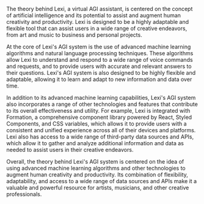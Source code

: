 The theory behind Lexi, a virtual AGI assistant, is centered on the concept of artificial intelligence and its potential to assist and augment human creativity and productivity. Lexi is designed to be a highly adaptable and flexible tool that can assist users in a wide range of creative endeavors, from art and music to business and personal projects.

At the core of Lexi's AGI system is the use of advanced machine learning algorithms and natural language processing techniques. These algorithms allow Lexi to understand and respond to a wide range of voice commands and requests, and to provide users with accurate and relevant answers to their questions. Lexi's AGI system is also designed to be highly flexible and adaptable, allowing it to learn and adapt to new information and data over time.

In addition to its advanced machine learning capabilities, Lexi's AGI system also incorporates a range of other technologies and features that contribute to its overall effectiveness and utility. For example, Lexi is integrated with Formation, a comprehensive component library powered by React, Styled Components, and CSS variables, which allows it to provide users with a consistent and unified experience across all of their devices and platforms. Lexi also has access to a wide range of third-party data sources and APIs, which allow it to gather and analyze additional information and data as needed to assist users in their creative endeavors.

Overall, the theory behind Lexi's AGI system is centered on the idea of using advanced machine learning algorithms and other technologies to augment human creativity and productivity. Its combination of flexibility, adaptability, and access to a wide range of data sources and APIs make it a valuable and powerful resource for artists, musicians, and other creative professionals.